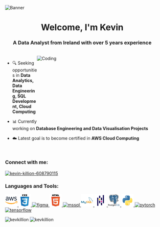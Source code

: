 <img align="centre" alt="Banner" width="1100" height="300" src="https://i.pinimg.com/originals/42/a8/d4/42a8d4625aeb088c45eba5a84ca36325.gif">
<h1 align="center">Welcome, I'm Kevin</h1>
<h3 align="center">A Data Analyst from Ireland with over 5 years experience</h3>  </br> 
<img align="right" alt="Coding" height="220" width="400" src="https://static.wixstatic.com/media/3e99b9_f53a1cab95ae4dfd938a1bf6a1a62f49~mv2.gif">

</a> </p>

- 🔍  Seeking opportunities in **Data Analytics, Data Engineering, SQL Development, Cloud Computing**

- 📊  Currently working on **Database Engineering and Data Visualisation Projects**

- ☁️   Latest goal is to become certified in **AWS Cloud Computing**

</br> 
 
<h3 align="left">Connect with me:</h3>

<p align="left">
<a href="https://linkedin.com/in/kevin-killion-608790115" target="blank"><img align="center" src="https://raw.githubusercontent.com/rahuldkjain/github-profile-readme-generator/master/src/images/icons/Social/linked-in-alt.svg" alt="kevin-killion-608790115" height="30" width="40" /></a>
</p>

<h3 align="left">Languages and Tools:</h3>

<p align="left"> <a href="https://aws.amazon.com" target="_blank" rel="noreferrer"> <img src="https://raw.githubusercontent.com/devicons/devicon/master/icons/amazonwebservices/amazonwebservices-original-wordmark.svg" alt="aws" width="40" height="40"/> </a> <a href="https://www.w3schools.com/css/" target="_blank" rel="noreferrer"> <img src="https://raw.githubusercontent.com/devicons/devicon/master/icons/css3/css3-original-wordmark.svg" alt="css3" width="40" height="40"/> </a> <a href="https://www.figma.com/" target="_blank" rel="noreferrer"> <img src="https://www.vectorlogo.zone/logos/figma/figma-icon.svg" alt="figma" width="40" height="40"/> </a> <a href="https://www.w3.org/html/" target="_blank" rel="noreferrer"> <img src="https://raw.githubusercontent.com/devicons/devicon/master/icons/html5/html5-original-wordmark.svg" alt="html5" width="40" height="40"/> </a> <a href="https://www.microsoft.com/en-us/sql-server" target="_blank" rel="noreferrer"> <img src="https://www.svgrepo.com/show/303229/microsoft-sql-server-logo.svg" alt="mssql" width="40" height="40"/> </a> <a href="https://www.mysql.com/" target="_blank" rel="noreferrer"> <img src="https://raw.githubusercontent.com/devicons/devicon/master/icons/mysql/mysql-original-wordmark.svg" alt="mysql" width="40" height="40"/> </a> <a href="https://pandas.pydata.org/" target="_blank" rel="noreferrer"> <img src="https://raw.githubusercontent.com/devicons/devicon/2ae2a900d2f041da66e950e4d48052658d850630/icons/pandas/pandas-original.svg" alt="pandas" width="40" height="40"/> </a> <a href="https://www.postgresql.org" target="_blank" rel="noreferrer"> <img src="https://raw.githubusercontent.com/devicons/devicon/master/icons/postgresql/postgresql-original-wordmark.svg" alt="postgresql" width="40" height="40"/> </a> <a href="https://www.python.org" target="_blank" rel="noreferrer"> <img src="https://raw.githubusercontent.com/devicons/devicon/master/icons/python/python-original.svg" alt="python" width="40" height="40"/> </a> <a href="https://pytorch.org/" target="_blank" rel="noreferrer"> <img src="https://www.vectorlogo.zone/logos/pytorch/pytorch-icon.svg" alt="pytorch" width="40" height="40"/> </a> <a href="https://www.tensorflow.org" target="_blank" rel="noreferrer"> <img src="https://www.vectorlogo.zone/logos/tensorflow/tensorflow-icon.svg" alt="tensorflow" width="40" height="40"/> </a> </p>
 
<p><img align="left" src="https://github-readme-stats.vercel.app/api/top-langs?username=kevkillion&show_icons=true&locale=en&layout=compact" alt="kevkillion" /></p>

<p>&nbsp;<img align="centre" height="200" src="https://github-readme-stats.vercel.app/api?username=kevkillion&show_icons=true&locale=en" alt="kevkillion" /></p>
